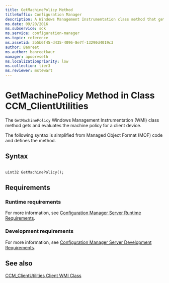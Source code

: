 ```yaml
---
title: GetMachinePolicy Method
titleSuffix: Configuration Manager
description: A Windows Management Instrumentation class method that gets and evaluates the machine policy for a client device.
ms.date: 09/20/2016
ms.subservice: sdk
ms.service: configuration-manager
ms.topic: reference
ms.assetid: 3b5b6f45-d435-4096-8e7f-13290d4019c3
author: Banreet
ms.author: banreetkaur
manager: apoorvseth
ms.localizationpriority: low
ms.collection: tier3
ms.reviewer: mstewart
---
```

# GetMachinePolicy Method in Class CCM_ClientUtilities
The `GetMachinePolicy` Windows Management Instrumentation (WMI) class method gets and evaluates the machine policy for a client device.

 The following syntax is simplified from Managed Object Format (MOF) code and defines the method.

## Syntax

```

uint32 GetMachinePolicy();

```


## Requirements

### Runtime requirements

For more information, see [Configuration Manager Server Runtime Requirements](../../../../../develop/core/reqs/server-runtime-requirements.md).

### Development requirements

For more information, see [Configuration Manager Server Development Requirements](../../../../../develop/core/reqs/server-development-requirements.md).

## See also

 [CCM_ClientUtilities Client WMI Class](../../../../../develop/reference/core/clients/sdk/ccm_clientutilities-client-wmi-class.md)
